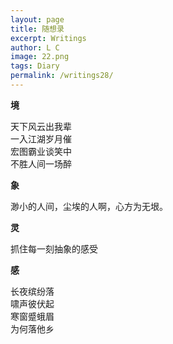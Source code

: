 ```yaml
---
layout: page
title: 随想录
excerpt: Writings
author: L C
image: 22.png
tags: Diary
permalink: /writings28/
---
```

**境**  

天下风云出我辈   
一入江湖岁月催   
宏图霸业谈笑中   
不胜人间一场醉   

**象** 

渺小的人间，尘埃的人啊，心方为无垠。

**灵** 

抓住每一刻抽象的感受

**感**

长夜缤纷落   
啸声彼伏起   
寒窗蹙蛾眉   
为何落他乡   


